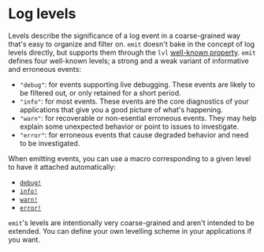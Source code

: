 # Log levels

Levels describe the significance of a log event in a coarse-grained way that's easy to organize and filter on. `emit` doesn't bake in the concept of log levels directly, but supports them through the `lvl` [well-known property](https://docs.rs/emit/1.3.1/emit/well_known/index.html). `emit` defines four well-known levels; a strong and a weak variant of informative and erroneous events:

- `"debug"`: for events supporting live debugging. These events are likely to be filtered out, or only retained for a short period.
- `"info"`: for most events. These events are the core diagnostics of your applications that give you a good picture of what's happening.
- `"warn"`: for recoverable or non-esential erroneous events. They may help explain some unexpected behavior or point to issues to investigate.
- `"error"`: for erroneous events that cause degraded behavior and need to be investigated.

When emitting events, you can use a macro corresponding to a given level to have it attached automatically:

- [`debug!`](https://docs.rs/emit/1.3.1/emit/macro.debug.html)
- [`info!`](https://docs.rs/emit/1.3.1/emit/macro.info.html)
- [`warn!`](https://docs.rs/emit/1.3.1/emit/macro.warn.html)
- [`error!`](https://docs.rs/emit/1.3.1/emit/macro.error.html)

`emit`'s levels are intentionally very coarse-grained and aren't intended to be extended. You can define your own levelling scheme in your applications if you want.
